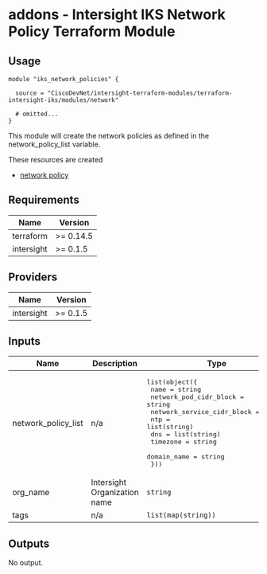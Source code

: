 # addons - Intersight IKS Network Policy Terraform Module

## Usage

```hcl
module "iks_network_policies" {

  source = "CiscoDevNet/intersight-terraform-modules/terraform-intersight-iks/modules/network"

  # omitted...
}
```

This module will create the network policies as defined in the network_policy_list variable.  


These resources are created
* [network policy](https://registry.terraform.io/providers/CiscoDevNet/intersight/latest/docs/resources/kubernetes_network_policy)




<!-- BEGINNING OF PRE-COMMIT-TERRAFORM DOCS HOOK -->
## Requirements

| Name | Version |
|------|---------|
| terraform | >= 0.14.5 |
| intersight | >= 0.1.5 |

## Providers

| Name | Version |
|------|---------|
| intersight | >= 0.1.5 |

## Inputs

| Name | Description | Type | Default | Required |
|------|-------------|------|---------|:--------:|
| network\_policy\_list | n/a | <pre>list(object({<br>    name                       = string<br>    network_pod_cidr_block     = string<br>    network_service_cidr_block = string<br>    ntp                        = list(string)<br>    dns                        = list(string)<br>    timezone                   = string<br>    domain_name                = string<br>  }))</pre> | n/a | yes |
| org\_name | Intersight Organization name | `string` | n/a | yes |
| tags | n/a | `list(map(string))` | `[]` | no |

## Outputs

No output.

<!-- END OF PRE-COMMIT-TERRAFORM DOCS HOOK -->